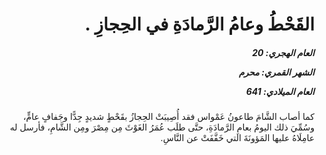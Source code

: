 <h1 dir="rtl">القَحْطُ وعامُ الرَّمادَةِ في الحِجازِ .</h1>

<h5 dir="rtl">العام الهجري:  20

الشهر القمري: محرم

العام الميلادي: 641</h5>

<p dir="rtl">كما أصاب الشَّامَ طاعونُ عَمْواس فقد أُصِيبَتْ الحِجازُ بقَحْطٍ شديدٍ جِدًّا وجَفافٍ عامٍّ، وسُمِّيَ ذلك اليومُ بعامِ الرَّمادَةِ، حتَّى طلَب عُمَرُ الغَوْثَ مِن مِصْرَ ومِن الشَّامِ، فأرسل له عامِلَاهُ عليها المَؤونَةَ التي خَفَّفَتْ عن النَّاسِ.</p></br>

